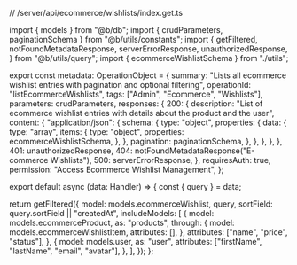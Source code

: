 // /server/api/ecommerce/wishlists/index.get.ts

import { models } from "@b/db";
import { crudParameters, paginationSchema } from "@b/utils/constants";
import {
  getFiltered,
  notFoundMetadataResponse,
  serverErrorResponse,
  unauthorizedResponse,
} from "@b/utils/query";
import { ecommerceWishlistSchema } from "./utils";

export const metadata: OperationObject = {
  summary:
    "Lists all ecommerce wishlist entries with pagination and optional filtering",
  operationId: "listEcommerceWishlists",
  tags: ["Admin", "Ecommerce", "Wishlists"],
  parameters: crudParameters,
  responses: {
    200: {
      description:
        "List of ecommerce wishlist entries with details about the product and the user",
      content: {
        "application/json": {
          schema: {
            type: "object",
            properties: {
              data: {
                type: "array",
                items: {
                  type: "object",
                  properties: ecommerceWishlistSchema,
                },
              },
              pagination: paginationSchema,
            },
          },
        },
      },
    },
    401: unauthorizedResponse,
    404: notFoundMetadataResponse("E-commerce Wishlists"),
    500: serverErrorResponse,
  },
  requiresAuth: true,
  permission: "Access Ecommerce Wishlist Management",
};

export default async (data: Handler) => {
  const { query } = data;

  return getFiltered({
    model: models.ecommerceWishlist,
    query,
    sortField: query.sortField || "createdAt",
    includeModels: [
      {
        model: models.ecommerceProduct,
        as: "products",
        through: {
          model: models.ecommerceWishlistItem,
          attributes: [],
        },
        attributes: ["name", "price", "status"],
      },
      {
        model: models.user,
        as: "user",
        attributes: ["firstName", "lastName", "email", "avatar"],
      },
    ],
  });
};
